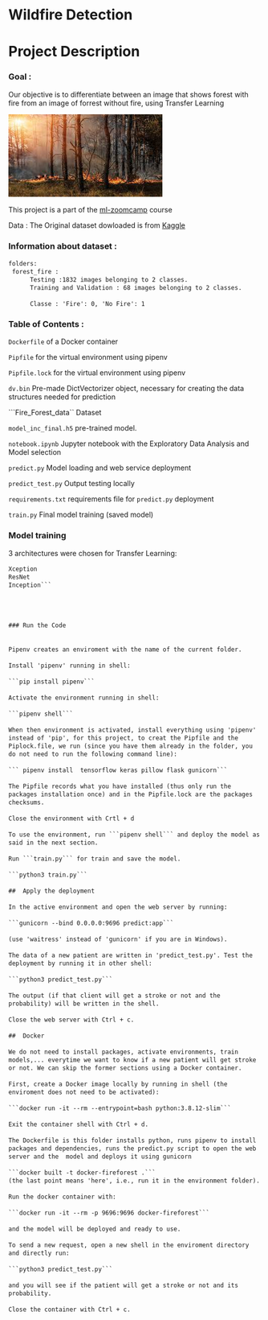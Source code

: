 # Wildfire Detection 

# Project Description 

    
### Goal : 
Our objective is to differentiate between an image that shows forest with fire from an image of forrest without fire, using Transfer Learning
 
![alt text](https://github.com/meriem2012arb/Capstone1_project/blob/main/images/006.jpg)


This project is a part of the [ml-zoomcamp](https://github.com/alexeygrigorev/mlbookcamp-code/tree/master/course-zoomcamp) course

Data :
The  Original dataset dowloaded is  from [Kaggle](https://www.kaggle.com/datasets/brsdincer/wildfire-detection-image-data)

### Information about dataset :
```
folders: 
 forest_fire :
      Testing :1832 images belonging to 2 classes.
      Training and Validation : 68 images belonging to 2 classes.
      
      Classe : 'Fire': 0, 'No Fire': 1
 ```
### Table of Contents :

```Dockerfile``` of a Docker container

```Pipfile```  for the virtual environment using pipenv

```Pipfile.lock```  for the virtual environment using pipenv

```dv.bin```  Pre-made DictVectorizer object, necessary for creating the data structures needed for prediction

```Fire_Forest_data`` Dataset

```model_inc_final.h5``` pre-trained model.

```notebook.ipynb``` Jupyter notebook with the Exploratory Data Analysis and Model selection

```predict.py``` Model loading and web service deployment

```predict_test.py``` Output testing locally

```requirements.txt``` requirements file for ```predict.py``` deployment

```train.py``` Final model training (saved model) 

### Model training
3 architectures were chosen for Transfer Learning:
```
Xception
ResNet
Inception```




### Run the Code


Pipenv creates an enviroment with the name of the current folder.

Install 'pipenv' running in shell:

```pip install pipenv```

Activate the environment running in shell:

```pipenv shell```

When then environment is activated, install everything using 'pipenv' instead of 'pip', for this project, to creat the Pipfile and the Piplock.file, we run (since you have them already in the folder, you do not need to run the following command line):

``` pipenv install  tensorflow keras pillow flask gunicorn``` 

The Pipfile records what you have installed (thus only run the packages installation once) and in the Pipfile.lock are the packages checksums.

Close the environment with Crtl + d

To use the environment, run ```pipenv shell``` and deploy the model as said in the next section.

Run ```train.py``` for train and save the model. 

```python3 train.py```

##  Apply the deployment

In the active environment and open the web server by running:

```gunicorn --bind 0.0.0.0:9696 predict:app```

(use 'waitress' instead of 'gunicorn' if you are in Windows).

The data of a new patient are written in 'predict_test.py'. Test the deployment by running it in other shell:

```python3 predict_test.py```

The output (if that client will get a stroke or not and the probability) will be written in the shell.

Close the web server with Ctrl + c.

##  Docker

We do not need to install packages, activate environments, train models,... everytime we want to know if a new patient will get stroke or not. We can skip the former sections using a Docker container.

First, create a Docker image locally by running in shell (the enviroment does not need to be activated):

```docker run -it --rm --entrypoint=bash python:3.8.12-slim```

Exit the container shell with Ctrl + d.

The Dockerfile is this folder installs python, runs pipenv to install packages and dependencies, runs the predict.py script to open the web server and the  model and deploys it using gunicorn

```docker built -t docker-fireforest .```
(the last point means 'here', i.e., run it in the environment folder).

Run the docker container with:

```docker run -it --rm -p 9696:9696 docker-fireforest```

and the model will be deployed and ready to use.

To send a new request, open a new shell in the enviroment directory and directly run:

```python3 predict_test.py```

and you will see if the patient will get a stroke or not and its probability.

Close the container with Ctrl + c.


